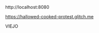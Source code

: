 http://localhost:8080

https://hallowed-cooked-protest.glitch.me

<!-- https://military-polished-hoof.glitch.me -->  VIEJO